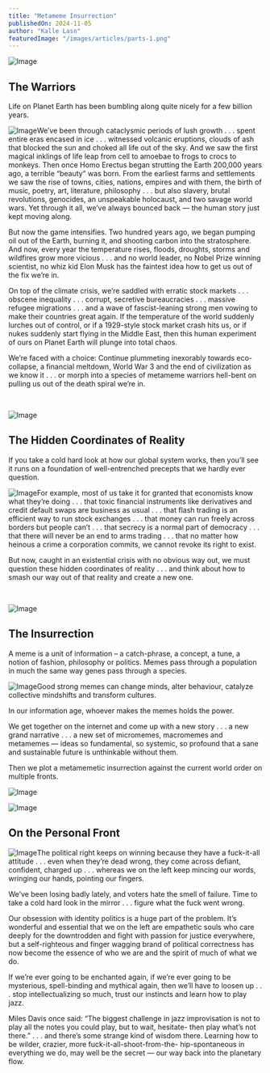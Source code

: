 ```yaml
---
title: "Metameme Insurrection"
publishedOn: 2024-11-05
author: "Kalle Lasn"
featuredImage: "/images/articles/parts-1.png"
---
```


![Image](/images/articles/parts-1.png)
## The Warriors

Life on Planet Earth has been bumbling
along quite nicely for a few billion years.

![Image](/images/articles/dirty-feet.jpg)We’ve been through cataclysmic periods of lush growth . . . spent entire eras encased in ice . . . witnessed volcanic eruptions, clouds of ash that blocked the sun and choked all life out of the sky. And we saw the first magical inklings of life leap from cell to amoebae to frogs to crocs to monkeys. Then once Homo Erectus began strutting the Earth 200,000 years ago, a terrible “beauty” was born. From the earliest farms and settlements we saw the rise of towns, cities, nations, empires and with them, the birth of music, poetry, art, literature, philosophy . . . but also slavery, brutal revolutions, genocides, an unspeakable holocaust, and two savage world wars. Yet through it all, we’ve always bounced back — the human story just kept moving along.

But now the game intensifies. Two hundred years ago, we began pumping oil out of the Earth, burning it, and shooting carbon into the stratosphere. And now, every year the temperature rises, floods, droughts, storms and wildfires grow more vicious . . . and no world leader, no Nobel Prize winning scientist, no whiz kid Elon Musk has the faintest idea how to get us out of the fix we’re in.

On top of the climate crisis, we’re saddled with erratic stock markets . . . obscene inequality . . . corrupt, secretive bureaucracies . . . massive refugee migrations . . . and a wave of fascist-leaning strong men vowing to make their countries great again. If the temperature of the world suddenly lurches out of control, or if a 1929-style stock market crash hits us, or if nukes suddenly start flying in the Middle East, then this human experiment of ours on Planet Earth will plunge into total chaos.

We’re faced with a choice: Continue plummeting inexorably towards eco-collapse, a financial meltdown, World War 3 and the end of civilization as we know it . . . or morph into a species of metameme warriors hell-bent on pulling us out of the death spiral we’re in.

‍

![Image](/images/articles/parts-2.png)
## The Hidden Coordinates of Reality

If you take a cold hard look at how our global system works, then you’ll see it runs on a foundation of well-entrenched precepts that we hardly ever question.

![Image](/images/articles/pyramid-web-square.jpg)For example, most of us take it for granted that economists know what they’re doing . . . that toxic financial instruments like derivatives and credit default swaps are business as usual . . . that flash trading is an efficient way to run stock exchanges . . . that money can run freely across borders but people can’t . . . that secrecy is a normal part of democracy . . . that there will never be an end to arms trading . . . that no matter how heinous a crime a corporation commits, we cannot revoke its right to exist.

But now, caught in an existential crisis with no obvious way out, we must question these hidden coordinates of reality . . . and think about how to smash our way out of that reality and create a new one.

‍

![Image](/images/articles/parts-3.png)
## The Insurrection

A meme is a unit of information – a catch-phrase, a concept, a tune, a notion of fashion, philosophy or politics. Memes pass through a population in much the same way genes pass through a species.

![Image](/images/articles/meme-tree.jpg)Good strong memes can change minds, alter behaviour, catalyze collective mindshifts and transform cultures.

In our information age, whoever makes the memes holds the power.

We get together on the internet and come up with a new story . . . a new grand narrative . . . a new set of micromemes, macromemes and metamemes — ideas so fundamental, so systemic, so profound that a sane and sustainable future is unthinkable without them.

Then we plot a metamemetic insurrection against the current world order on multiple fronts.

![Image](/images/articles/large-postcard.jpg)‍

![Image](/images/articles/parts-4.png)
## On the Personal Front

![Image](/images/articles/rainbow-runners-web.jpg)The political right keeps on winning because they have a fuck-it-all attitude . . . even when they’re dead wrong, they come across
defiant, confident, charged up . . . whereas we on the left keep
mincing our words, wringing our hands, pointing our fingers.

We’ve been losing badly lately, and voters hate the smell
of failure. Time to take a cold hard look in the mirror . . .
figure what the fuck went wrong.

Our obsession with identity politics is a huge part of the problem.
It’s wonderful and essential that we on the left are empathetic
souls who care deeply for the downtrodden and fight with passion
for justice everywhere, but a self-righteous and finger wagging
brand of political correctness has now become the essence of who
we are and the spirit of much of what we do.

If we’re ever going to be enchanted again, if we’re ever going
to be mysterious, spell-binding and mythical again, then we’ll
have to loosen up . . . stop intellectualizing so much, trust our
instincts and learn how to play jazz.

Miles Davis once said: “The biggest challenge in jazz
improvisation is not to play all the notes you could play,
but to wait, hesitate- then play what’s not there.” . . . and
there’s some strange kind of wisdom there. Learning
how to be wilder, crazier, more fuck-it-all-shoot-from-the-
hip-spontaneous in everything we do, may well be
the secret — our way back into the planetary flow.

‍
